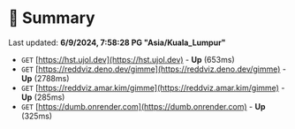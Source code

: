 # 📖 Summary
Last updated: **6/9/2024, 7:58:28 PG "Asia/Kuala_Lumpur"**

- `GET` [https://hst.ujol.dev](https://hst.ujol.dev) - **Up** (653ms)
- `GET` [https://reddviz.deno.dev/gimme](https://reddviz.deno.dev/gimme) - **Up** (2788ms)
- `GET` [https://reddviz.amar.kim/gimme](https://reddviz.amar.kim/gimme) - **Up** (285ms)
- `GET` [https://dumb.onrender.com](https://dumb.onrender.com) - **Up** (325ms)
